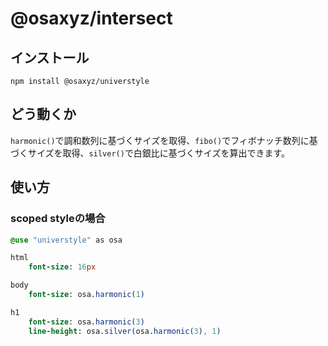 # @osaxyz/intersect

## インストール

`npm install @osaxyz/universtyle`

## どう動くか

`harmonic()`で調和数列に基づくサイズを取得、`fibo()`でフィボナッチ数列に基づくサイズを取得、`silver()`で白銀比に基づくサイズを算出できます。

## 使い方

### scoped styleの場合

```sass
@use "universtyle" as osa

html
    font-size: 16px

body
    font-size: osa.harmonic(1)

h1
    font-size: osa.harmonic(3)
    line-height: osa.silver(osa.harmonic(3), 1)
```